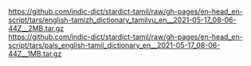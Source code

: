 https://github.com/indic-dict/stardict-tamil/raw/gh-pages/en-head_en-script/tars/english-tamizh_dictionary_tamilvu_en__2021-05-17_08-06-44Z__2MB.tar.gz  
https://github.com/indic-dict/stardict-tamil/raw/gh-pages/en-head_en-script/tars/pals_english-tamil_dictionary_en__2021-05-17_08-06-44Z__1MB.tar.gz  
